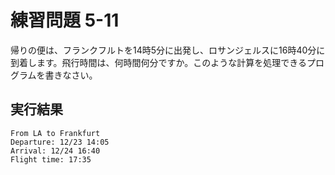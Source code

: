 # 練習問題 5-11

帰りの便は、フランクフルトを14時5分に出発し、ロサンジェルスに16時40分に到着します。飛行時間は、何時間何分ですか。このような計算を処理できるプログラムを書きなさい。

## 実行結果

    From LA to Frankfurt
    Departure: 12/23 14:05
    Arrival: 12/24 16:40
    Flight time: 17:35

